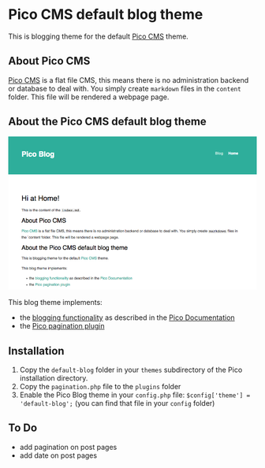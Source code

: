 # Pico CMS default blog theme

This is blogging theme for the default [Pico CMS](http://picocms.org/) theme.

## About Pico CMS 

[Pico CMS](http://picocms.org/) is a flat file CMS, this means there is no administration backend or database to deal with. You simply create `markdown` files in the `content` folder. This file will be rendered a webpage page. 

## About the Pico CMS default blog theme

![](screenshot.png)

This blog theme implements: 

- the [blogging functionality](http://picocms.org/docs/#blogging) as described in the [Pico Documentation](http://picocms.org/docs/)
- the [Pico pagination plugin](https://github.com/rewdy/Pico-Pagination)


## Installation

1. Copy the `default-blog` folder in your `themes` subdirectory of the Pico installation directory.
2. Copy the `pagination.php` file to the `plugins` folder
3. Enable the Pico Blog theme in your `config.php` file: `$config['theme'] = 'default-blog';` (you can find that file in your `config` folder)

## To Do

* add pagination on post pages
* add date on post pages

